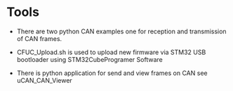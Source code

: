 # Tools 

* There are two python CAN examples one for reception and transmission of CAN frames.

* CFUC_Upload.sh is used to upload new firmware via STM32 USB bootloader using STM32CubeProgramer Software

* There is python application for send and view frames on CAN see uCAN_CAN_Viewer